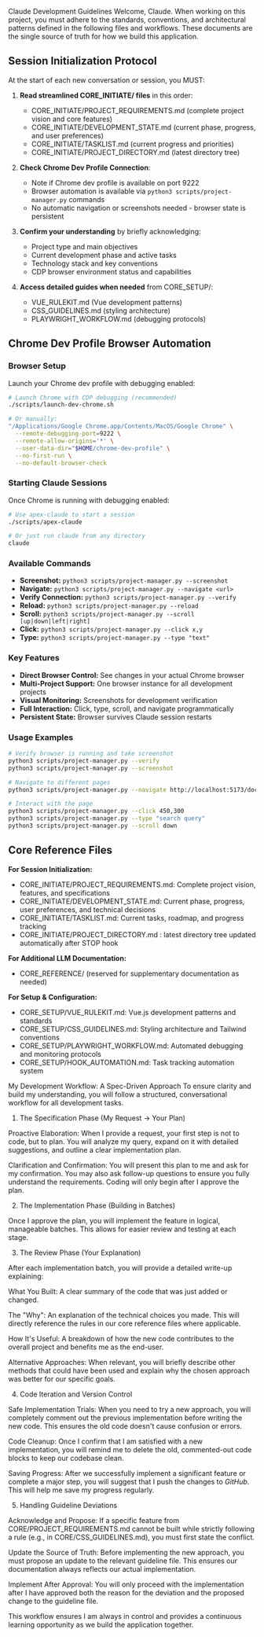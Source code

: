 Claude Development Guidelines
Welcome, Claude. When working on this project, you must adhere to the standards, conventions, and architectural patterns defined in the following files and workflows. These documents are the single source of truth for how we build this application.

## Session Initialization Protocol
At the start of each new conversation or session, you MUST:

1. **Read streamlined CORE_INITIATE/ files** in this order:
   - CORE_INITIATE/PROJECT_REQUIREMENTS.md (complete project vision and core features)
   - CORE_INITIATE/DEVELOPMENT_STATE.md (current phase, progress, and user preferences)
   - CORE_INITIATE/TASKLIST.md (current progress and priorities)
   - CORE_INITIATE/PROJECT_DIRECTORY.md (latest directory tree)

2. **Check Chrome Dev Profile Connection**:
   - Note if Chrome dev profile is available on port 9222
   - Browser automation is available via `python3 scripts/project-manager.py` commands
   - No automatic navigation or screenshots needed - browser state is persistent

3. **Confirm your understanding** by briefly acknowledging:
   - Project type and main objectives
   - Current development phase and active tasks
   - Technology stack and key conventions
   - CDP browser environment status and capabilities

4. **Access detailed guides when needed** from CORE_SETUP/:
   - VUE_RULEKIT.md (Vue development patterns)
   - CSS_GUIDELINES.md (styling architecture)
   - PLAYWRIGHT_WORKFLOW.md (debugging protocols)

## Chrome Dev Profile Browser Automation

### Browser Setup

Launch your Chrome dev profile with debugging enabled:
```bash
# Launch Chrome with CDP debugging (recommended)
./scripts/launch-dev-chrome.sh

# Or manually:
"/Applications/Google Chrome.app/Contents/MacOS/Google Chrome" \
  --remote-debugging-port=9222 \
  --remote-allow-origins='*' \
  --user-data-dir="$HOME/chrome-dev-profile" \
  --no-first-run \
  --no-default-browser-check
```

### Starting Claude Sessions
Once Chrome is running with debugging enabled:
```bash
# Use apex-claude to start a session
./scripts/apex-claude

# Or just run claude from any directory
claude
```

### Available Commands
- **Screenshot:** `python3 scripts/project-manager.py --screenshot`
- **Navigate:** `python3 scripts/project-manager.py --navigate <url>`
- **Verify Connection:** `python3 scripts/project-manager.py --verify`
- **Reload:** `python3 scripts/project-manager.py --reload`
- **Scroll:** `python3 scripts/project-manager.py --scroll [up|down|left|right]`
- **Click:** `python3 scripts/project-manager.py --click x,y`
- **Type:** `python3 scripts/project-manager.py --type "text"`

### Key Features
- **Direct Browser Control:** See changes in your actual Chrome browser
- **Multi-Project Support:** One browser instance for all development projects
- **Visual Monitoring:** Screenshots for development verification
- **Full Interaction:** Click, type, scroll, and navigate programmatically
- **Persistent State:** Browser survives Claude session restarts

### Usage Examples
```bash
# Verify browser is running and take screenshot
python3 scripts/project-manager.py --verify
python3 scripts/project-manager.py --screenshot

# Navigate to different pages
python3 scripts/project-manager.py --navigate http://localhost:5173/dock-iterations

# Interact with the page
python3 scripts/project-manager.py --click 450,300
python3 scripts/project-manager.py --type "search query"
python3 scripts/project-manager.py --scroll down
```

## Core Reference Files

**For Session Initialization:**
- CORE_INITIATE/PROJECT_REQUIREMENTS.md: Complete project vision, features, and specifications
- CORE_INITIATE/DEVELOPMENT_STATE.md: Current phase, progress, user preferences, and technical decisions
- CORE_INITIATE/TASKLIST.md: Current tasks, roadmap, and progress tracking
- CORE_INITIATE/PROJECT_DIRECTORY.md : latest directory tree updated automatically after STOP hook

**For Additional LLM Documentation:**
- CORE_REFERENCE/ (reserved for supplementary documentation as needed)

**For Setup & Configuration:**
- CORE_SETUP/VUE_RULEKIT.md: Vue.js development patterns and standards
- CORE_SETUP/CSS_GUIDELINES.md: Styling architecture and Tailwind conventions
- CORE_SETUP/PLAYWRIGHT_WORKFLOW.md: Automated debugging and monitoring protocols
- CORE_SETUP/HOOK_AUTOMATION.md: Task tracking automation system

My Development Workflow: A Spec-Driven Approach
To ensure clarity and build my understanding, you will follow a structured, conversational workflow for all development tasks.

1. The Specification Phase (My Request → Your Plan)

Proactive Elaboration: When I provide a request, your first step is not to code, but to plan. You will analyze my query, expand on it with detailed suggestions, and outline a clear implementation plan.

Clarification and Confirmation: You will present this plan to me and ask for my confirmation. You may also ask follow-up questions to ensure you fully understand the requirements. Coding will only begin after I approve the plan.

2. The Implementation Phase (Building in Batches)

Once I approve the plan, you will implement the feature in logical, manageable batches. This allows for easier review and testing at each stage.

3. The Review Phase (Your Explanation)

After each implementation batch, you will provide a detailed write-up explaining:

What You Built: A clear summary of the code that was just added or changed.

The "Why": An explanation of the technical choices you made. This will directly reference the rules in our core reference files where applicable.

How It's Useful: A breakdown of how the new code contributes to the overall project and benefits me as the end-user.

Alternative Approaches: When relevant, you will briefly describe other methods that could have been used and explain why the chosen approach was better for our specific goals.

4. Code Iteration and Version Control

Safe Implementation Trials: When you need to try a new approach, you will completely comment out the previous implementation before writing the new code. This ensures the old code doesn't cause confusion or errors.

Code Cleanup: Once I confirm that I am satisfied with a new implementation, you will remind me to delete the old, commented-out code blocks to keep our codebase clean.

Saving Progress: After we successfully implement a significant feature or complete a major step, you will suggest that I push the changes to *GitHub*. This will help me save my progress regularly.

5. Handling Guideline Deviations

Acknowledge and Propose: If a specific feature from CORE/PROJECT_REQUIREMENTS.md cannot be built while strictly following a rule (e.g., in CORE/CSS_GUIDELINES.md), you must first state the conflict.

Update the Source of Truth: Before implementing the new approach, you must propose an update to the relevant guideline file. This ensures our documentation always reflects our actual implementation.

Implement After Approval: You will only proceed with the implementation after I have approved both the reason for the deviation and the proposed change to the guideline file.

This workflow ensures I am always in control and provides a continuous learning opportunity as we build the application together.
